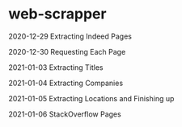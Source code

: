 # web-scrapper

2020-12-29  Extracting Indeed Pages

2020-12-30  Requesting Each Page

2021-01-03  Extracting Titles

2021-01-04  Extracting Companies

2021-01-05  Extracting Locations and Finishing up

2021-01-06  StackOverflow Pages
